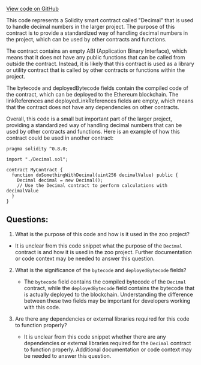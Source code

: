 [View code on GitHub](zoo-labs/zoo/blob/master/contracts/artifacts/src/Decimal.sol/Decimal.json)

This code represents a Solidity smart contract called "Decimal" that is used to handle decimal numbers in the larger project. The purpose of this contract is to provide a standardized way of handling decimal numbers in the project, which can be used by other contracts and functions.

The contract contains an empty ABI (Application Binary Interface), which means that it does not have any public functions that can be called from outside the contract. Instead, it is likely that this contract is used as a library or utility contract that is called by other contracts or functions within the project.

The bytecode and deployedBytecode fields contain the compiled code of the contract, which can be deployed to the Ethereum blockchain. The linkReferences and deployedLinkReferences fields are empty, which means that the contract does not have any dependencies on other contracts.

Overall, this code is a small but important part of the larger project, providing a standardized way of handling decimal numbers that can be used by other contracts and functions. Here is an example of how this contract could be used in another contract:

```
pragma solidity ^0.8.0;

import "./Decimal.sol";

contract MyContract {
  function doSomethingWithDecimal(uint256 decimalValue) public {
    Decimal decimal = new Decimal();
    // Use the Decimal contract to perform calculations with decimalValue
  }
}
```
## Questions: 
 1. What is the purpose of this code and how is it used in the zoo project?
   - It is unclear from this code snippet what the purpose of the `Decimal` contract is and how it is used in the zoo project. Further documentation or code context may be needed to answer this question.
   
2. What is the significance of the `bytecode` and `deployedBytecode` fields?
   - The `bytecode` field contains the compiled bytecode of the `Decimal` contract, while the `deployedBytecode` field contains the bytecode that is actually deployed to the blockchain. Understanding the difference between these two fields may be important for developers working with this code.
   
3. Are there any dependencies or external libraries required for this code to function properly?
   - It is unclear from this code snippet whether there are any dependencies or external libraries required for the `Decimal` contract to function properly. Additional documentation or code context may be needed to answer this question.